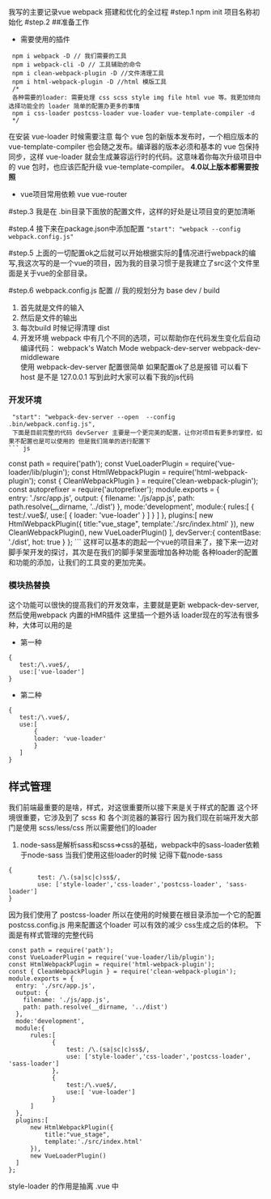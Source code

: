 我写的主要记录vue webpack 搭建和优化的全过程
#step.1
 npm init 项目名称初始化
#step.2 
##准备工作 
 * 需要使用的插件
```
 npm i webpack -D // 我们需要的工具
 npm i webpack-cli -D // 工具辅助的命令
 npm i clean-webpack-plugin -D //文件清理工具
 npm i html-webpack-plugin -D //html 模版工具 
 /*
 各种需要的loader: 需要处理 css scss style img file html vue 等。我更加倾向选择功能全的 loader 简单的配置办更多的事情
 npm i css-loader postcss-loader vue-loader vue-template-compiler -d
 */
 ```
 在安装 vue-loader 时候需要注意
 每个 vue 包的新版本发布时，一个相应版本的 vue-template-compiler 也会随之发布。编译器的版本必须和基本的 vue 包保持同步，这样 vue-loader 就会生成兼容运行时的代码。这意味着你每次升级项目中的 vue 包时，也应该匹配升级 vue-template-compiler。
**4.0以上版本都需要按照**
 * vue项目常用依赖 vue vue-router 

#step.3
我是在 .bin目录下面放的配置文件，这样的好处是让项目变的更加清晰

#step.4 
接下来在package.json中添加配置
`"start": "webpack --config webpack.config.js"`

#step.5 
上面的一切配置ok之后就可以开始根据实际的情况进行webpack的编写,我这次写的是一个vue的项目，因为我的目录习惯于是我建立了src这个文件里面是关于vue的全部目录。

#step.6 
webpack.config.js 配置
// 我的规划分为 base dev / build 
1. 首先就是文件的输入
2. 然后是文件的输出
3. 每次build 时候记得清理 dist
4. 开发环境 
    webpack 中有几个不同的选项，可以帮助你在代码发生变化后自动编译代码：
    webpack's Watch Mode
    webpack-dev-server
    webpack-dev-middleware    
    使用 webpack-dev-server
    配置很简单 如果配置ok了总是报错 可以看下 host 是不是 127.0.0.1 
    写到此时大家可以看下我的js代码
### 开发环境
     "start": "webpack-dev-server --open  --config .bin/webpack.config.js",
     下面是目前完整的代码 devServer 主要是一个更完美的配置，让你对项目有更多的掌控，如果不配置也是可以使用的 但是我们简单的进行配置下
    ``` js
const path = require('path');
const VueLoaderPlugin = require('vue-loader/lib/plugin');
const HtmlWebpackPlugin = require('html-webpack-plugin');
const { CleanWebpackPlugin } = require('clean-webpack-plugin');
const autoprefixer = require('autoprefixer');
module.exports = {    
  entry: './src/app.js',
  output: {
    filename: './js/app.js',
    path: path.resolve(__dirname, '../dist')
  },
  mode:'development',
  module:{
      rules:[
          {
              test:/\.vue$/,
              use:[
                  {
                    loader: 'vue-loader'
                  }
              ]
          }
      ]
  },
  plugins:[
      new HtmlWebpackPlugin({
          title:"vue_stage",
          template:'./src/index.html'
      }),
      new CleanWebpackPlugin(),
      new VueLoaderPlugin()
  ],
  devServer:{
    contentBase: './dist',
    hot: true
  }
};
    ```
这样可以基本的跑起一个vue的项目来了，接下来一边对脚手架开发的探讨，其次是在我们的脚手架里面增加各种功能
各种loader的配置和功能的添加，让我们的工具变的更加完美。
### 模块热替换 
这个功能可以很快的提高我们的开发效率，主要就是更新 webpack-dev-server,然后使用webpack 内置的HMR插件
这里插一个题外话 loader现在的写法有很多种，大体可以用的是

* 第一种
 ```
{
    test:/\.vue$/,
    use:['vue-loader']
}
 ```
 * 第二种

 ```
 {
    test:/\.vue$/,
    use:[
        {
        loader: 'vue-loader'
        }
    ]
}
 ```
## 样式管理 
我们前端最重要的是啥，样式，对这很重要所以接下来是关于样式的配置 这个环境很重要，它涉及到了 scss 和 各个浏览器的兼容行
因为我们现在前端开发大部门是使用 scss/less/css 所以需要他们的loader
1. node-sass是解析sass和scss=>css的基础，webpack中的sass-loader依赖于node-sass
当我们使用这些loader的时候 记得下载node-sass 
```
{
        test: /\.(sa|sc|c)ss$/,
        use: ['style-loader','css-loader','postcss-loader', 'sass-loader']
}
```
因为我们使用了 postcss-loader 所以在使用的时候要在根目录添加一个它的配置 postcss.config.js 用来配置这个loader 可以有效的减少 css生成之后的体积。
下面是有样式管理的完整代码
```
const path = require('path');
const VueLoaderPlugin = require('vue-loader/lib/plugin');
const HtmlWebpackPlugin = require('html-webpack-plugin');
const { CleanWebpackPlugin } = require('clean-webpack-plugin');
module.exports = {    
  entry: './src/app.js',
  output: {
    filename: './js/app.js',
    path: path.resolve(__dirname, '../dist')
  },
  mode:'development',
  module:{
      rules:[
            {
                test: /\.(sa|sc|c)ss$/,
                use: ['style-loader','css-loader','postcss-loader', 'sass-loader']
            },  
            {
                test:/\.vue$/,
                use:[ 'vue-loader']
            }
      ]
  },
  plugins:[
      new HtmlWebpackPlugin({
          title:"vue_stage",
          template:'./src/index.html'
      }),     
      new VueLoaderPlugin()
  ]
};
```
style-loader 的作用是抽离 .vue 中<style> 标签里面的代码，并且要把它放到首位,这样我们在开发过程中样式的编辑基本就完成了

### css文件抽离 (打包用)
写到这里我们打包的css仅仅只有一个js文件，这样会造成一个冗余，我们要想办法把css抽离出来，我选用的插件是 MiniCssExtractPlugin，它是支持webpack4.3+的，
见代码
```
 {
    test: /\.(sa|sc|c)ss$/,
    use: [        
        {
            loader: MiniCssExtractPlugin.loader,
            options: {                        
            publicPath: '../',
            hmr: false,
            reloadAll:true
            },
        },  
        'css-loader',
        'postcss-loader',
        'sass-loader'
        
    ]
}
```
```
new MiniCssExtractPlugin({
    filename: './css/[name].css',
    chunkFilename: '[id].css',
})
```
这样我们打包出一个main.css,接下来我们要做的是css文件的同类提取，和代码压缩
optimize-css-assets-webpack-plugin 这个插件可以用于压缩和去重 
```
 new optimizeCss()
```
### postcss.config 配置
当css样式代码被压缩之后，我们需要让我们写的代码有更好的兼容性 在配置 postcss.config.js 时候注意我们 autoprefixer 的版本，我这个项目的版本 9.6.1要把 autoprefixer 改成  overrideBrowserslist，

### 打包日志

我们要给我们的每个 css 文件加一个时间戳 new webpack.BannerPlugin('Build time : '+new Date().toString())

目前我们完成了 css 的开发 和 打包 配置，接下来主要是 js的 这两方面配置。

## js 管理
做到这里很有意思，我们 js并没有1行代码，而我们前面的例子中我们打包的app.js 文件确有 97kb 天啊，这是多么可怕的一件事。不要担心我们慢慢来。
在没有做任何js配置的时候 我们的项目是可以正常运行的，这是一件高兴的事情,我们在 script 标签内尝试 引用外部的 css scss 等文件都是可以的
这是因为 vue-loader 的作用。 但是目前很多浏览器对js并不能很好的支持， 所以我们要在这方面做一些文章，它们主要表现在打包的过程中，其中之一就是 es6 语法的
转换,到现在为止。我们面对的是两个问题 重复js 代码的抽离 ，公共资源的抽离。
```
buildCongfig.optimization = {
    splitChunks:{
        chunks: "all",
        minSize:0,
        minChunks:1
    }
};
```
splitChunks 的详细介绍可以参考另一篇 学习文章 **splitChunks** https://www.codercto.com/a/24308.html


#### 这里我先描述一下 vue-loader 的作用 

vue-loader是webpack的一个loader，用于处理.vue文件。
.vue 文件是一个自定义的文件类型，用类 HTML 语法描述一个 Vue 组件。每个 .vue 文件包含三种类型的顶级语言块 <template>、<script>和 <style>。
vue-loader 会解析文件，提取每个语言块，如有必要会通过其它 loader 处理（比如<script>默认用babel-loader处理，<style>默认用style-loader处理），最后将他们组装成一个 CommonJS 模块，module.exports 出一个 Vue.js 组件对象。

关于js部分的管理，我把它分为两个部分，其中一个 js 兼容问题，另一个是公共代码。
公共代码
https://blog.csdn.net/qq_17175013/article/details/87024522
js兼容问题

## ts模块

## 优化
 前面的步骤，基本就完成了vue webpack的基本配置,但是我们怎么能把webpack的性能开到最大呢